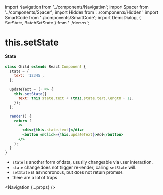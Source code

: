 import Navigation from '../components/Navigation';
import Spacer from '../components/Spacer';
import Hidden from '../components/Hidden';
import SmartCode from '../components/SmartCode';
import DemoDialog, { SetState, BatchSetState } from '../demos';

# this.setState

#### State

```jsx
class Child extends React.Component {
  state = {
    text: '12345',
  };

  updateText = () => {
    this.setState({
      text: this.state.text + (this.state.text.length + 1),
    });
  };

  render() {
    return (
      <>
        <div>{this.state.text}</div>
        <button onClick={this.updateText}>Add</button>
      </>
    );
  }
}
```

<Spacer />

<DemoDialog title="Set State">
  <SetState />
</DemoDialog>

<DemoDialog title="Batch setState">
  <BatchSetState />
</DemoDialog>

<Hidden>

- `state` is another form of data, usually changeable via user interaction.
- `state` change does not trigger re-render, calling `setState` will.
- `setState` is asynchronous, but does not return promise.
- there are a lot of traps

</Hidden>

<Navigation {...props} />
